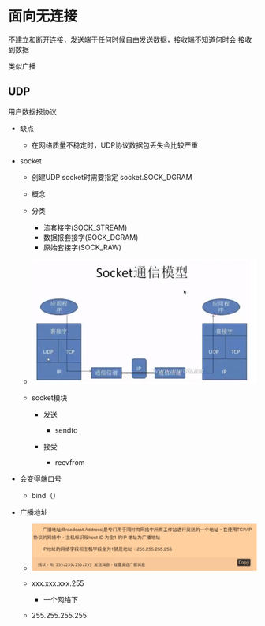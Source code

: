# 面向无连接

不建立和断开连接，发送端于任何时候自由发送数据，接收端不知道何时会·接收到数据

类似广播

## UDP

用户数据报协议

- 缺点

	- 在网络质量不稳定时，UDP协议数据包丢失会比较严重

- socket

	- 创建UDP socket时需要指定 socket.SOCK_DGRAM
	- 概念

	- 分类

		- 流套接字(SOCK_STREAM)
		- 数据报套接字(SOCK_DGRAM)
		- 原始套接字(SOCK_RAW)

	- ![](assets/c6b4b17f5aa8c16e78adf751d69b0ef1b8b89ec94b84d41f9a25d51b5193ac42.png)
	- socket模块

		- 发送

			- sendto

		- 接受

			- recvfrom

- 会变得端口号

	- bind（）

- 广播地址

	- ![](assets/79a0446264b397e1cc592ea92f906872d7673d1c01af48a6da347eab3be1ff75.png)
	- xxx.xxx.xxx.255

		- 一个网络下

	- 255.255.255.255

